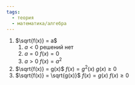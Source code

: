 ```yaml
---
tags:
  - теория
  - математика/алгебра
---
```

1. $\sqrt{f(x)} = a$
	1. $a < 0$
		решений нет
	2. $a = 0$
		$f(x) = 0$
	3. $a > 0$
		$f(x) = a^2$
2. $\sqrt{f(x)} = g(x)$
	$f(x) = g^2(x)$
	$g(x) \geq 0$
3. $\sqrt{f(x)} = \sqrt{g(x)}$
	$f(x) = g(x)$
	$f(x) \geq 0$

